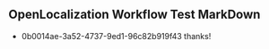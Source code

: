 ## OpenLocalization Workflow Test MarkDown
* 0b0014ae-3a52-4737-9ed1-96c82b919f43 thanks!

<!--HONumber=Jul16_HO4-->


